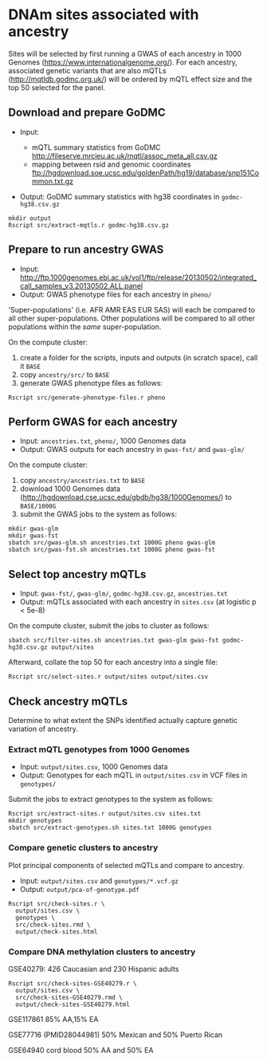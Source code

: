 # DNAm sites associated with ancestry

Sites will be selected by first running
a GWAS of each ancestry in 1000 Genomes (https://www.internationalgenome.org/).
For each ancestry, associated genetic variants that are also mQTLs (http://mqtldb.godmc.org.uk/)
will be ordered by mQTL effect size
and the top 50 selected for the panel.

## Download and prepare GoDMC

* Input:
  - mQTL summary statistics from GoDMC http://fileserve.mrcieu.ac.uk/mqtl/assoc_meta_all.csv.gz
  - mapping between rsid and genomic coordinates ftp://hgdownload.soe.ucsc.edu/goldenPath/hg19/database/snp151Common.txt.gz

* Output: GoDMC summary statistics with hg38 coordinates in `godmc-hg38.csv.gz`

```
mkdir output
Rscript src/extract-mqtls.r godmc-hg38.csv.gz
```

## Prepare to run ancestry GWAS

* Input: http://ftp.1000genomes.ebi.ac.uk/vol1/ftp/release/20130502/integrated_call_samples_v3.20130502.ALL.panel
* Output: GWAS phenotype files for each ancestry in `pheno/`

'Super-populations' (i.e. AFR AMR EAS EUR SAS) will each be compared
to all other super-populations.
Other populations will be compared to all other populations
within the *same* super-population.

On the compute cluster:
1. create a folder for the scripts, inputs and outputs (in scratch space),
    call it `BASE`
2. copy `ancestry/src/` to `BASE`
3. generate GWAS phenotype files as follows:

```
Rscript src/generate-phenotype-files.r pheno
```

## Perform GWAS for each ancestry

* Input: `ancestries.txt`, `pheno/`, 1000 Genomes data
* Output: GWAS outputs for each ancestry in `gwas-fst/` and `gwas-glm/` 

On the compute cluster:
1. copy `ancestry/ancestries.txt` to `BASE`
2. download 1000 Genomes data (http://hgdownload.cse.ucsc.edu/gbdb/hg38/1000Genomes/) to `BASE/1000G`
3. submit the GWAS jobs to the system as follows:

```
mkdir gwas-glm
mkdir gwas-fst
sbatch src/gwas-glm.sh ancestries.txt 1000G pheno gwas-glm
sbatch src/gwas-fst.sh ancestries.txt 1000G pheno gwas-fst
```

## Select top ancestry mQTLs

* Input: `gwas-fst/`, `gwas-glm/`, `godmc-hg38.csv.gz`, `ancestries.txt`
* Output: mQTLs associated with each ancestry in `sites.csv` (at
  logistic p < 5e-8)

On the compute cluster, submit the jobs to cluster as follows:

```
sbatch src/filter-sites.sh ancestries.txt gwas-glm gwas-fst godmc-hg38.csv.gz output/sites
```

Afterward, collate the top 50 for each ancestry into a single file:

```
Rscript src/select-sites.r output/sites output/sites.csv
```

## Check ancestry mQTLs

Determine to what extent the SNPs identified actually
capture genetic variation of ancestry.

### Extract mQTL genotypes from 1000 Genomes

* Input: `output/sites.csv`, 1000 Genomes data
* Output: Genotypes for each mQTL in `output/sites.csv` in VCF files in `genotypes/`

Submit the jobs to extract genotypes to the system as follows:

```
Rscript src/extract-sites.r output/sites.csv sites.txt
mkdir genotypes
sbatch src/extract-genotypes.sh sites.txt 1000G genotypes
```

### Compare genetic clusters to ancestry

Plot principal components of selected mQTLs and compare to ancestry.

* Input: `output/sites.csv` and `genotypes/*.vcf.gz` 
* Output: `output/pca-of-genotype.pdf`

```
Rscript src/check-sites.r \
  output/sites.csv \
  genotypes \
  src/check-sites.rmd \
  output/check-sites.html
```

### Compare DNA methylation clusters to ancestry

GSE40279: 426 Caucasian and 230 Hispanic adults

```
Rscript src/check-sites-GSE40279.r \
  output/sites.csv \
  src/check-sites-GSE40279.rmd \
  output/check-sites-GSE40279.html
```

GSE117861 85% AA,15% EA

GSE77716 (PMID28044981) 50% Mexican and 50% Puerto Rican

GSE64940 cord blood 50% AA and 50% EA


